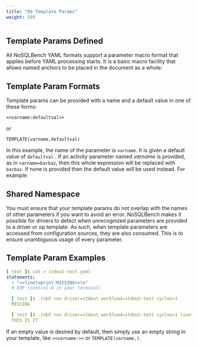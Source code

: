 ```yaml
---
title: "09 Template Params"
weight: 109
---
```


## Template Params Defined

All NoSQLBench YAML formats support a parameter macro format that applies before YAML processing
starts. It is a basic macro facility that allows named anchors to be placed in the document as a
whole:

## Template Param Formats

Template params can be provided with a name and a default value in one of these forms:

```
<<varname:defaultval>>
```
or
```
TEMPLATE(varname,defaultval)
```

In this example, the name of the parameter is `varname`. It is given a default value of `defaultval`
. If an activity parameter named *varname* is provided, as in `varname=barbaz`, then this whole
expression will be replaced with
`barbaz`. If none is provided then the default value will be used instead. For example:

## Shared Namespace

You must ensure that your template params do not overlap with the names of other parameters if 
you want to avoid an error. NoSQLBench makes it possible for drivers to 
detect when unrecognized parameters are provided to a driver or op template. As such, when 
template parameters are accessed from configuration sources, they are also consumed. This is to 
ensure unambiguous usage of every parameter. 

## Template Param Examples

```yaml
[ test ]$ cat > stdout-test.yaml
statements:
  - "<<linetoprint:MISSING>>\n"
  # EOF (control-D in your terminal)

  [ test ]$ ./nb5 run driver=stdout workload=stdout-test cycles=1
  MISSING

  [ test ]$ ./nb5 run driver=stdout workload=stdout-test cycles=1 linetoprint="THIS IS IT"
  THIS IS IT
```

If an empty value is desired by default, then simply use an empty string in your template,
like `<<varname:>>` or
`TEMPLATE(varname,)`.


